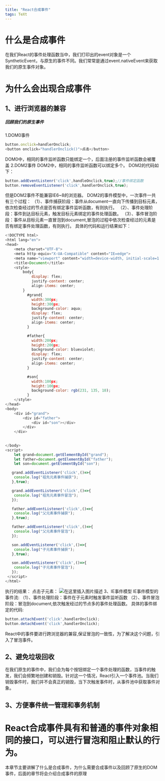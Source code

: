 ```yaml
---
title: "React合成事件"
tags: TeXt
---
```


# 什么是合成事件
在我们React的事件处理函数当中，我们打印出的event对象是一个SyntheticEvent，与原生的事件不同。我们常常是通过event.nativeEvent来获取我们的原生事件对象。
# 为什么会出现合成事件
## 1、进行浏览器的兼容
##### 回顾我们的原生事件
1.DOM0事件

```javascript
button.onclick=handlerOnclick;
<button onclick="handlerOnclick()">点击</button>
```
DOM0中，相同的事件监听函数只能绑定一个，后面注册的事件监听函数会被覆盖
2.DOM2事件
DOM2中，相同的事件监听函数可以绑定多个。
DOM2的代码如下：

```javascript
button.addEventListenr('click',handleOnclick,true);//事件绑定函数
button.removeEventListener('click',handlerOnclick,true);
```
但是DOM2事件不能兼容IE6~8的浏览器。
DOM2的事件模型中，一次事件一共有三个过程：
（1）、事件捕获阶段：事件从document一直向下传播到目标元素，依次检查经过的节点是否有绑定事件监听函数，有则执行。
（2）、事件处理阶段：事件到达目标元素，触发目标元素绑定的事件处理函数。
（3）、事件冒泡阶段：事件从目标元素一直冒泡到document,冒泡的过程中依次检查经过的元素是否有绑定事件处理函数，有则执行。
具体的代码和运行结果如下：

```javascript
<!DOCTYPE html>
<html lang="en">
<head>
    <meta charset="UTF-8">
    <meta http-equiv="X-UA-Compatible" content="IE=edge">
    <meta name="viewport" content="width=device-width, initial-scale=1.0">
    <title>Document</title>
    <style>
        body{
            display: flex;
            justify-content: center;
            align-items: center;
        }
          #grand{
            width:300px;
            height:300px;
            background-color: aqua;
            display: flex;
            justify-content: center;
            align-items: center;
          }

          #father{
            width:200px;
            height:200px;
            background-color: blueviolet;
            display: flex;
            justify-content: center;
            align-items: center;
          }

          #son{
            width:100px;
            height:100px;
            background-color: rgb(231, 135, 18);
          }
    </style>
</head>
<body>
    <div id="grand">
        <div id="father">
            <div id="son"></div>
        </div>
    </div>
    
   
</body>
<script>
    let grand=document.getElementById("grand");
    let father=document.getElementById("father");
    let son=document.getElementById("son");

   grand.addEventListener('click',()=>{
    console.log("祖先元素事件捕获");
   },true);

   grand.addEventListener('click',()=>{
    console.log("祖先元素事件冒泡");
   });

   father.addEventListener('click',()=>{
    console.log("父元素事件捕获");
   },true);

   father.addEventListener('click',()=>{
    console.log("父元素事件冒泡");
   });

   son.addEventListener('click',()=>{
    console.log("子元素事件捕获");
   },true);

   son.addEventListener('click',()=>{
    console.log("子元素事件冒泡");
   });
 </script>
</html>
```
执行的结果：
点击子元素：
![在这里插入图片描述]({{site.url}}/assets/blogImages/blog009/9-1.png)
3、IE事件模型
IE事件模型的事件流:
（1）、事件处理阶段：事件在子元素时触发事件监听函数
（2）、事件冒泡阶段：冒泡到document,依次触发经过的节点多的事件处理函数。
具体的事件绑定的代码:

```javascript
button.attachEvent('click',handlerOnclick);
button.detachEvent('click',handlerOnclick);
```
React中的事件要进行跨浏览器的兼容,保证冒泡的一致性，为了解决这个问题，引入了冒泡事件。
## 2、避免垃圾回收
在我们原生的事件中，我们会为每个按钮绑定一个事件处理的函数，当事件的触发，我们会频繁地创建和销毁。针对这一个情况，React引入一个事件池。当我们销毁事件时，我们并不会真正的销毁，当下次触发事件时，从事件池中获取事件对象。
## 3、方便事件统一管理和事务机制
# React合成事件具有和普通的事件对象相同的接口，可以进行冒泡和阻止默认的行为。
本章节主要讲解了什么是合成事件，为什么需要合成事件以及回顾了原生的DOM事件，后面的章节将会介绍合成事件的原理